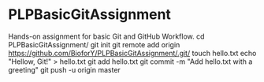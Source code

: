 # PLPBasicGitAssignment
Hands-on assignment for basic Git and GitHub Workflow.
cd PLPBasicGitAssignment/
git init
git remote add origin https://github.com/BioforY/PLPBasicGitAssignment/.git/
touch hello.txt
echo "Hellow, Git!" > hello.txt
git add hello.txt
git commit -m "Add hello.txt with a greeting"
git push -u origin master
